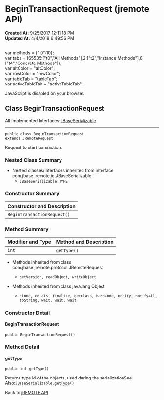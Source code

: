# BeginTransactionRequest (jremote API)

**Created At:** 9/25/2017 12:11:18 PM  
**Updated At:** 4/4/2018 6:49:56 PM  

<!--<br>    try {<br>        if (location.href.indexOf('is-external=true') == -1) {<br>            parent.document.title="BeginTransactionRequest (jremote   API)";<br>        }<br>    }<br>    catch(err) {<br>    }<br>//--><br>var methods = {"i0":10};<br>var tabs = {65535:["t0","All Methods"],2:["t2","Instance Methods"],8:["t4","Concrete Methods"]};<br>var altColor = "altColor";<br>var rowColor = "rowColor";<br>var tableTab = "tableTab";<br>var activeTableTab = "activeTableTab";
JavaScript is disabled on your browser.



## Class BeginTransactionRequest

All Implemented Interfaces:[JBaseSerializable](/39250-io/com_jbase_jremote_io_jbaseserializable "interface in com.jbase.jremote.io")
* * *


```
public class BeginTransactionRequest
extends JRemoteRequest
```

Request to start transaction.

### Nested Class Summary

- Nested classes/interfaces inherited from interface com.jbase.jremote.io.JBaseSerializable
    - `JBaseSerializable.TYPE`






### Constructor Summary


| Constructor and Description<br> |
| --- |
| `BeginTransactionRequest()` <br> |






### Method Summary


| Modifier and Type<br> | Method and Description<br> |
| --- | --- |
| `int`<br> | `getType()` <br> |


- Methods inherited from class com.jbase.jremote.protocol.JRemoteRequest
    - `getVersion, readObject, writeObject`


- Methods inherited from class java.lang.Object
    - `clone, equals, finalize, getClass, hashCode, notify, notifyAll, toString, wait, wait, wait`

### Constructor Detail

#### BeginTransactionRequest

```
public BeginTransactionRequest()
```







### Method Detail

#### getType

```
public int getType()
```
Returns:type id of the objects, used during the serializationSee Also:[`JBaseSerializable.getType()`](/39250-io/com_jbase_jremote_io_jbaseserializable#getType--)


Back to [jREMOTE API](com_jbase_jremote_package-summary)


